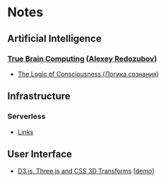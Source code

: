 # Notes
## Artificial Intelligence
### [True Brain Computing](http://truebraincomputing.com/) ([Alexey Redozubov](http://www.aboutbrain.ru/))
- [The Logic of Consciousness (Логика сознания)](ai/redozubov/logic_of_consciousness/README.md)
## Infrastructure
### Serverless
- [Links](infra/serverless/links/README.md)

## User Interface

- [D3.js, Three.js and CSS 3D Transforms](https://www.delimited.io/blog/2014/3/14/d3js-threejs-and-css-3d-transforms) [[demo](http://projects.delimited.io/experiments/d3-threejs/)]